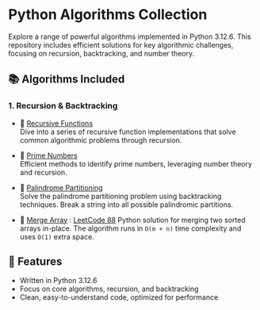 # Python Algorithms Collection

Explore a range of powerful algorithms implemented in Python 3.12.6. This repository includes efficient solutions for key algorithmic challenges, focusing on recursion, backtracking, and number theory.

## 📚 Algorithms Included

### 1. **Recursion & Backtracking**
- 🔗 [Recursive Functions](https://github.com/TsitouhRanjafy/Python/tree/recursive)  
  Dive into a series of recursive function implementations that solve common algorithmic problems through recursion.

- 🔗 [Prime Numbers](https://github.com/TsitouhRanjafy/Python/blob/base/base.py)  
  Efficient methods to identify prime numbers, leveraging number theory and recursion.

- 🔗 [Palindrome Partitioning](https://github.com/TsitouhRanjafy/Python/tree/palindrome.partitioning)  
  Solve the palindrome partitioning problem using backtracking techniques. Break a string into all possible palindromic partitions.

- 🔗 [Merge Array](#) : [LeetCode 88](#)
  Python solution for merging two sorted arrays in-place. The algorithm runs in `O(m + n)` time complexity and uses `O(1)` extra space.


## 🚀 Features
- Written in Python 3.12.6
- Focus on core algorithms, recursion, and backtracking
- Clean, easy-to-understand code, optimized for performance
